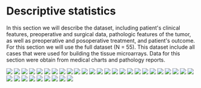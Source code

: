 # Descriptive statistics





In this section we will describe the dataset, including patient's clinical features, preoperative and surgical data, pathologic features of the tumor, as well as preoperative and posoperative treatment, and patient's outcome. For this section we will use the full dataset (N = 55). This dataset include all cases that were used for building the tissue microarrays. Data for this section were obtain from medical charts and pathology reports.

![](01_B5_files/figure-html/Descriptive-1.png) ![](01_B5_files/figure-html/Descriptive-2.png) ![](01_B5_files/figure-html/Descriptive-3.png) ![](01_B5_files/figure-html/Descriptive-4.png) ![](01_B5_files/figure-html/Descriptive-5.png) ![](01_B5_files/figure-html/Descriptive-6.png) ![](01_B5_files/figure-html/Descriptive-7.png) ![](01_B5_files/figure-html/Descriptive-8.png) ![](01_B5_files/figure-html/Descriptive-9.png) ![](01_B5_files/figure-html/Descriptive-10.png) ![](01_B5_files/figure-html/Descriptive-11.png) ![](01_B5_files/figure-html/Descriptive-12.png) ![](01_B5_files/figure-html/Descriptive-13.png) ![](01_B5_files/figure-html/Descriptive-14.png) ![](01_B5_files/figure-html/Descriptive-15.png) ![](01_B5_files/figure-html/Descriptive-16.png) ![](01_B5_files/figure-html/Descriptive-17.png) ![](01_B5_files/figure-html/Descriptive-18.png) ![](01_B5_files/figure-html/Descriptive-19.png) ![](01_B5_files/figure-html/Descriptive-20.png) ![](01_B5_files/figure-html/Descriptive-21.png) ![](01_B5_files/figure-html/Descriptive-22.png) ![](01_B5_files/figure-html/Descriptive-23.png) ![](01_B5_files/figure-html/Descriptive-24.png) ![](01_B5_files/figure-html/Descriptive-25.png) ![](01_B5_files/figure-html/Descriptive-26.png) ![](01_B5_files/figure-html/Descriptive-27.png) ![](01_B5_files/figure-html/Descriptive-28.png) ![](01_B5_files/figure-html/Descriptive-29.png) ![](01_B5_files/figure-html/Descriptive-30.png) ![](01_B5_files/figure-html/Descriptive-31.png) ![](01_B5_files/figure-html/Descriptive-32.png) ![](01_B5_files/figure-html/Descriptive-33.png) ![](01_B5_files/figure-html/Descriptive-34.png) 
